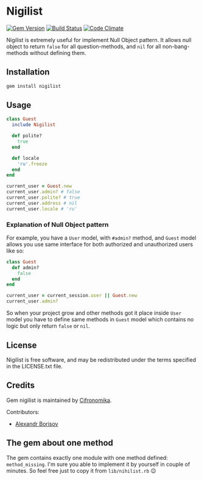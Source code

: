 # Nigilist

[![Gem Version](https://badge.fury.io/rb/nihilist.svg)](https://rubygems.org/gems/nihilist)
[![Build Status](https://travis-ci.org/aishek/nihilist.svg?branch=master)](https://travis-ci.org/aishek/nihilist)
[![Code Climate](https://codeclimate.com/github/aishek/nihilist.svg)](https://codeclimate.com/github/aishek/nihilist)


Nigilist is extremely useful for implement Null Object pattern. It allows null object to return `false` for all question-methods, and `nil` for all non-bang-methods without defining them.

## Installation

```bash
gem install nigilist
```

## Usage

```ruby
class Guest
  include Nigilist

  def polite?
    true
  end

  def locale
    'ru'.freeze
  end
end

current_user = Guest.new
current_user.admin? # false
current_user.polite? # true
current_user.address # nil
current_user.locale # 'ru'
```

### Explanation of Null Object pattern

For example, you have a `User` model, with `#admin?` method, and `Guest` model allows you use same interface for both authorized and unauthorized users like so:

```ruby
class Guest
  def admin?
    false
  end
end

current_user = current_session.user || Guest.new
current_user.admin?
```

So when your project grow and other methods got it place inside `User` model you have to define same methods in `Guest` model which contains no logic but only return `false` or `nil`.

## License

Nigilist is free software, and may be redistributed under the terms specified in the LICENSE.txt file.

## Credits

Gem nigilist is maintained by [Cifronomika](http://cifronomika.ru/).

Contributors:

* [Alexandr Borisov](https://github.com/aishek)

## The gem about one method

The gem contains exactly one module with one method defined: `method_missing`. I'm sure you able to implement it by yourself in couple of minutes. So feel free just to copy it from `lib/nihilist.rb` 😉
